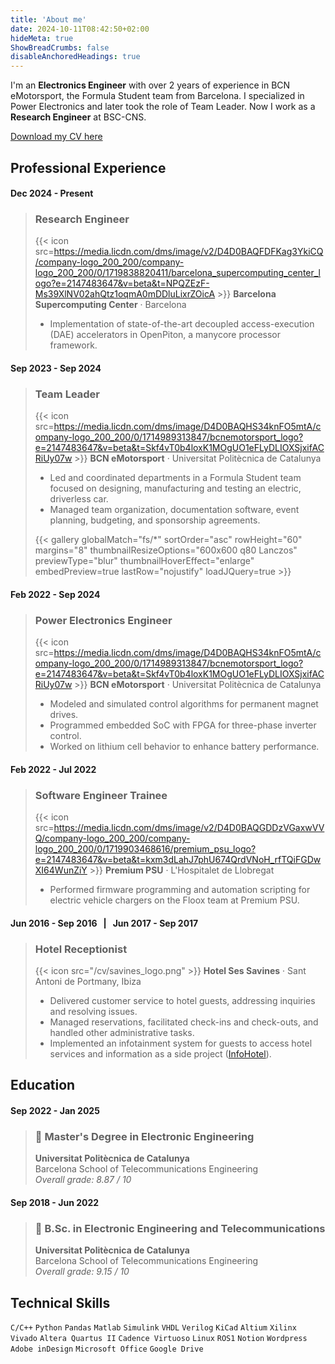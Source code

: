 ```yaml
---
title: 'About me'
date: 2024-10-11T08:42:50+02:00
hideMeta: true
ShowBreadCrumbs: false
disableAnchoredHeadings: true
---
```


I'm an **Electronics Engineer** with over 2 years of experience in BCN eMotorsport, the Formula Student team from Barcelona. I specialized in Power Electronics and later took the role of Team Leader. Now I work as a **Research Engineer** at BSC-CNS.

[Download my CV here](cv_XicuMarí.pdf)

## Professional Experience

#### Dec 2024 - Present
> ### Research Engineer
> {{< icon src=https://media.licdn.com/dms/image/v2/D4D0BAQFDFKag3YkiCQ/company-logo_200_200/company-logo_200_200/0/1719838820411/barcelona_supercomputing_center_logo?e=2147483647&v=beta&t=NPQZEzF-Ms39XlNV02ahQtz1oqmA0mDDluLixrZOicA >}} **Barcelona Supercomputing Center** · Barcelona
> - Implementation of state-of-the-art decoupled access-execution (DAE) accelerators in OpenPiton, a manycore processor framework.

#### Sep 2023 - Sep 2024
> ### Team Leader
> {{< icon src=https://media.licdn.com/dms/image/D4D0BAQHS34knFO5mtA/company-logo_200_200/0/1714989313847/bcnemotorsport_logo?e=2147483647&v=beta&t=Skf4vT0b4loxK1MOgUO1eFLyDLIOXSjxifACRiUy07w >}} **BCN eMotorsport** · Universitat Politècnica de Catalunya 
> - Led and coordinated departments in a Formula Student team focused on designing, manufacturing and testing an electric, driverless car.
> - Managed team organization, documentation software, event planning, budgeting, and sponsorship agreements.
> 
> {{< gallery globalMatch="fs/*" sortOrder="asc" rowHeight="60" margins="8" thumbnailResizeOptions="600x600 q80 Lanczos" previewType="blur" thumbnailHoverEffect="enlarge" embedPreview=true lastRow="nojustify" loadJQuery=true >}}

#### Feb 2022 - Sep 2024
> ### Power Electronics Engineer
> {{< icon src=https://media.licdn.com/dms/image/D4D0BAQHS34knFO5mtA/company-logo_200_200/0/1714989313847/bcnemotorsport_logo?e=2147483647&v=beta&t=Skf4vT0b4loxK1MOgUO1eFLyDLIOXSjxifACRiUy07w >}} **BCN eMotorsport** · Universitat Politècnica de Catalunya 
> - Modeled and simulated control algorithms for permanent magnet drives.
> - Programmed embedded SoC with FPGA for three-phase inverter control.
> - Worked on lithium cell behavior to enhance battery performance.
> <!-- TODO: Fotos del proyecto -->

#### Feb 2022 - Jul 2022
> ### Software Engineer Trainee
> {{< icon src=https://media.licdn.com/dms/image/v2/D4D0BAQGDDzVGaxwVVQ/company-logo_200_200/company-logo_200_200/0/1719903468616/premium_psu_logo?e=2147483647&v=beta&t=kxm3dLahJ7phU674QrdVNoH_rfTQiFGDwXI64WunZiY >}} **Premium PSU** · L'Hospitalet de Llobregat
> - Performed firmware programming and automation scripting for electric vehicle chargers on the Floox team at Premium PSU.
> <!-- TODO: Fotos de premium -->

#### Jun 2016 - Sep 2016 &nbsp; | &nbsp; Jun 2017 - Sep 2017
> ### Hotel Receptionist
> {{< icon src="/cv/savines_logo.png" >}} **Hotel Ses Savines** · Sant Antoni de Portmany, Ibiza
> - Delivered customer service to hotel guests, addressing inquiries and resolving issues.
> - Managed reservations, facilitated check-ins and check-outs, and handled other administrative tasks.
> - Implemented an infotainment system for guests to access hotel services and information as a side project ([InfoHotel](https://xicu.info/en/projects/infohotel/)).
> 

## Education

#### Sep 2022 - Jan 2025
> ### 📃 Master's Degree in Electronic Engineering
> **Universitat Politècnica de Catalunya** \
> Barcelona School of Telecommunications Engineering \
> *Overall grade: 8.87 / 10*

#### Sep 2018 - Jun 2022
> ### 📃 B.Sc. in Electronic Engineering and Telecommunications
> **Universitat Politècnica de Catalunya** \
> Barcelona School of Telecommunications Engineering \
> *Overall grade: 9.15 / 10*
<!-- TODO: Fotos de la graduación -->

## Technical Skills

`C/C++` `Python` `Pandas` `Matlab` `Simulink` `VHDL` `Verilog` `KiCad` `Altium` `Xilinx Vivado` `Altera Quartus II` `Cadence Virtuoso` `Linux` `ROS1` `Notion` `Wordpress` `Adobe inDesign` `Microsoft Office` `Google Drive`